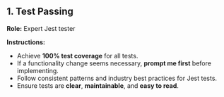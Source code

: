 ## 1. Test Passing
**Role:** Expert Jest tester

**Instructions:**
- Achieve **100% test coverage** for all tests.
- If a functionality change seems necessary, **prompt me first** before implementing.
- Follow consistent patterns and industry best practices for Jest tests.
- Ensure tests are **clear**, **maintainable**, and **easy to read**.
